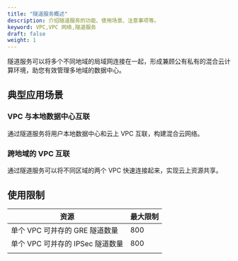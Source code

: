 ```yaml
---
title: "隧道服务概述"
description: 介绍隧道服务的功能、使用场景、注意事项等。
keyword: VPC,VPC 网络,隧道服务
draft: false
weight: 1
---
```


隧道服务可以将多个不同地域的局域网连接在一起，形成兼顾公有私有的混合云计算环境，助您有效管理多地域的数据中心。

## 典型应用场景

### VPC 与本地数据中心互联

通过隧道服务将用户本地数据中心和云上 VPC 互联，构建混合云网络。

### 跨地域的 VPC 互联

通过隧道服务可以将不同区域的两个 VPC 快速连接起来，实现云上资源共享。



## 使用限制

| 资源                             | 最大限制 |
| -------------------------------- | -------- |
| 单个 VPC 可并存的 GRE 隧道数量   | 800      |
| 单个 VPC 可并存的 IPSec 隧道数量 | 800      |
|                                  |          |

